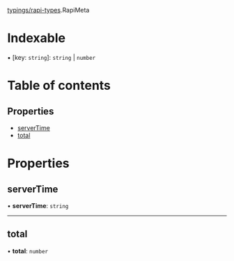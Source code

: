 [typings/rapi-types](../modules/typings_rapi_types.md).RapiMeta

# Indexable

▪ [key: `string`]: `string` \| `number`

# Table of contents

## Properties

- [serverTime](typings_rapi_types.RapiMeta.md#servertime)
- [total](typings_rapi_types.RapiMeta.md#total)

# Properties

## serverTime

• **serverTime**: `string`

___

## total

• **total**: `number`
